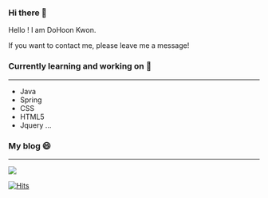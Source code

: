 ### Hi there 👋

Hello ! I am DoHoon Kwon.

If you want to contact me, please leave me a message!


### Currently learning and working on 🌱
---
- Java
- Spring
- CSS
- HTML5
- Jquery ...


### My blog 😄
---
<a href="https://eunrin15.github.io/">
    <img src = "https://img.shields.io/badge/MY%20BLOG-yellow?&style=flat&logo=github&logoColor=black" style="height : auto; margin-right : 2px;"/>
</a>

[![Hits](https://hits.seeyoufarm.com/api/count/incr/badge.svg?url=https%3A%2F%2Fgithub.com%2Feunrin15&count_bg=%23C36EEA&title_bg=%23000000&icon=bilibili.svg&icon_color=%23E7E7E7&title=Visitors&edge_flat=false)](https://hits.seeyoufarm.com)

<!--
### 🔭 I’m currently working on ...
### 🌱 I’m currently learning ...
### 👯 I’m looking to collaborate on ...
### 🤔 I’m looking for help with ...
### 💬 Ask me about ...
### 📫 How to reach me: ...
### 😄 Pronouns: ...
### ⚡ Fun fact: ...
--!>
